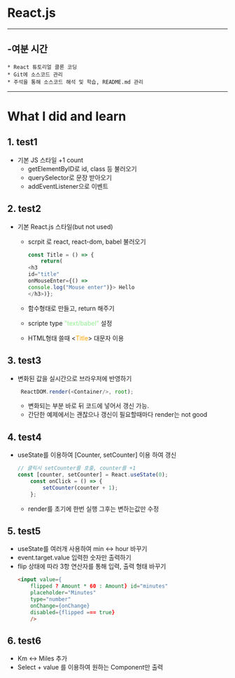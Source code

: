 # React.js
***
## -여분 시간
    * React 튜토리얼 클론 코딩      
    * Git에 소스코드 관리 
    * 주석을 통해 소스코드 해석 및 학습, README.md 관리
*****
# What I did and learn
## 1. test1
- 기본 JS 스타일 +1 count 
    - getElementByID로 id, class 등 불러오기
    - querySelector로 문장 받아오기
    - addEventListener으로 이벤트 
## 2. test2
- 기본 React.js 스타일(but not used)
    - scrpit 로 react, react-dom, babel 불러오기
     
        ```js
        const Title = () => { 
            return(
        <h3 
        id="title" 
        onMouseEnter={() => 
        console.log("Mouse enter")}> Hello 
        </h3>)};
        ```
    - 함수형태로 만들고, return 해주기
    - scripte type <span style="color:lightgreen">"text/babel"</span> 설정 
    -  HTML형태 쓸때 \<<span style="color:orange">Title</span>> 대문자 이용

      
## 3. test3
- 변화된 값을 실시간으로 브라우저에 반영하기
    ```js
     ReactDOM.render(<Container/>, root);
    ```
    - 변화되는 부분 바로 뒤 코드에 넣어서 갱신 가능.
    - 간단한 예제에서는 괜찮으나 갱신이 필요할때마다 render는 not good

## 4. test4 
- useState를 이용하여 [Counter, setCounter] 이용 하여 갱신
    ```js
    // 클릭시 setCounter를 호출, counter를 +1
    const [counter, setCounter] = React.useState(0);
        const onClick = () => {
            setCounter(counter + 1);
        };
    ```
    - render를 초기에 한번 실행 그후는 변하는값만 수정
## 5. test5
- useState를 여러개 사용하여 min <-> hour 바꾸기
- event.target.value 입력한 숫자만 출력하기
- flip 상태에 따라 3항 연산자를 통해 입력, 출력 형태 바꾸기
    ```html
    <input value={
        flipped ? Amount * 60 : Amount} id="minutes" 
        placeholder="Minutes" 
        type="number" 
        onChange={onChange} 
        disabled={flipped === true}
        />
    ```
## 6. test6
- Km <-> Miles 추가 
- Select + value 를 이용하여 원하는 Component만 출력
